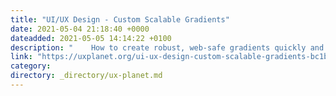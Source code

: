 ```yaml
---
title: "UI/UX Design - Custom Scalable Gradients"
date: 2021-05-04 21:18:40 +0000
dateadded: 2021-05-05 14:14:22 +0100
description: "    How to create robust, web-safe gradients quickly and simply for your next project  Continue reading on UX Planet »  "
link: "https://uxplanet.org/ui-ux-design-custom-scalable-gradients-bc1bb93ba42c?source=rss----819cc2aaeee0---4"
category:
directory: _directory/ux-planet.md
---
```

